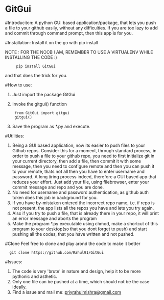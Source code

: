 # GitGui

#Introduciton:
A python GUI based application/package, that lets you push a file to your github
easily, without any difficulties.
If you are too lazy to add and commit through command prompt, then this app is for you.

#Installation:
Install it on the go with pip install

   NOTE : FOR THE NOOB I AM, REMEMBER TO USE A VIRTUALENV WHILE INSTALLING THE CODE :)

         pip install GitGui
and that does the trick for you.

#How to use:
1. Just import the package GitGui
2. Invoke the gitgui() function

        from GitGui import gitgui
        gitgui()

3. Save the program as *.py and execute.


#Utilities:
1. Being a GUI based application, now its easier to push files to your Github repos. Consider this for a moment, through standard process, in order to push a file to your github repo, you need to first initialize git in your current directory, then add a file, then commit it with some message, then you need to configure remote and then you can push it to your remote, thats not all then you have to enter username and password. A long tiring process indeed, therefore a GUI based app that reduces your effort.
         Just add your file, using filebrowser, enter your commit message and repo and you are done.
2. No need for username and password authentication, as github auth token does this job in background for you.
3. If you have by-mistaken entered the incorrect repo name, i.e. if repo is not present, the app lists all the repos you have and lets you try again.
4. Also if you try to push a file, that is already there in your repo, it will print an error message and aborts the program
4. Make the program *.py executable using chmod, make a shortcut of this program to your desktop(so that you dont forget to push) and start pushing all the codes, that you have written and not pushed. 


#Clone
Feel free to clone and play arond the code to make it better
    
      git clone https://github.com/Rahul91/GitGui
      
#Issues:
1. The code is very 'brute' in nature and design, help it to be more pythonic and asthetic.
2. Only one file can be pushed at a time, which should not be the case ideally.
3. Find a issue and mail me: priyrahulmishra@gmail.com

        



